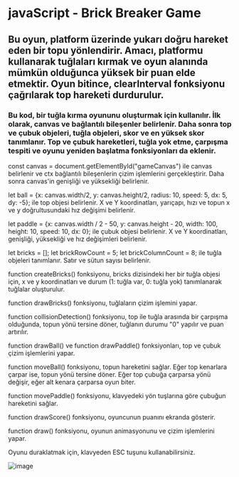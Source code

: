 # javaScript - Brick Breaker Game

## Bu oyun, platform üzerinde yukarı doğru hareket eden bir topu yönlendirir. Amacı, platformu kullanarak tuğlaları kırmak ve oyun alanında mümkün olduğunca yüksek bir puan elde etmektir. Oyun bitince, clearInterval fonksiyonu çağrılarak top hareketi durdurulur.

### Bu kod, bir tuğla kırma oyununu oluşturmak için kullanılır. İlk olarak, canvas ve bağlantılı bileşenler belirlenir. Daha sonra top ve çubuk objeleri, tuğla objeleri, skor ve en yüksek skor tanımlanır. Top ve çubuk hareketleri, tuğla yok etme, çarpışma tespiti ve oyunu yeniden başlatma fonksiyonları da eklenir.

const canvas = document.getElementById("gameCanvas") ile canvas belirlenir ve ctx bağlantılı bileşenlerin çizim işlemlerini gerçekleştirir. Daha sonra canvas'in genişliği ve yüksekliği belirlenir.

let ball = {x: canvas.width/2, y: canvas.height/2, radius: 10, speed: 5, dx: 5, dy: -5}; ile top objesi belirlenir. X ve Y koordinatları, yarıçapı, hızı ve topun x ve y doğrultusundaki hız değişimi belirlenir.

let paddle = {x: canvas.width / 2 - 50, y: canvas.height - 20, width: 100, height: 10, speed: 10, dx: 0}; ile çubuk objesi belirlenir. X ve Y koordinatları, genişliği, yüksekliği ve hız değişimleri belirlenir.

let bricks = []; let brickRowCount = 5; let brickColumnCount = 8; ile tuğla objeleri tanımlanır. Satır ve sütun sayısı belirlenir.

function createBricks() fonksiyonu, bricks dizisindeki her bir tuğla objesi için, x ve y koordinatları ve durum (1: tuğla var, 0: tuğla yok) tanımlanarak tuğlalar oluşturulur.

function drawBricks() fonksiyonu, tuğlaların çizim işlemini yapar.

function collisionDetection() fonksiyonu, top ile tuğla arasında bir çarpışma olduğunda, topun yönü tersine döner, tuğlanın durumu "0" yapılır ve puan artırılır.

function drawBall() ve function drawPaddle() fonksiyonları, top ve çubuk çizim işlemlerini yapar.

function moveBall() fonksiyonu, topun hareketini sağlar. Eğer top kenarlara çarpar ise, topun yönü tersine döner. Eğer top çubuğa çarparsa yönü değişir, eğer alt kenara çarparsa oyun biter.

function movePaddle() fonksiyonu, klavyedeki yön tuşlarına göre çubuğun hareketini sağlar.

function drawScore() fonksiyonu, oyuncunun puanını ekranda gösterir.

function draw() fonksiyonu, oyunun animasyonunu ve çizim işlemlerini yapar.

Oyunu duraklatmak için, klavyeden ESC tuşunu kullanabilirsiniz.

![image](https://user-images.githubusercontent.com/26199757/226490351-579da275-86ac-4dd8-9919-b2a2ac2c842b.png)
